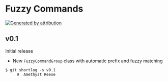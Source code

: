 Fuzzy Commands
==============

[![Generated by attribution][attribution-badge]][attribution-url]


v0.1
----

Initial release

- New `FuzzyCommandGroup` class with automatic prefix and fuzzy matching

```text
$ git shortlog -s v0.1
     9	Amethyst Reese
```

[attribution-badge]:
    https://img.shields.io/badge/generated%20by-attribution-informational
[attribution-url]: https://attribution.omnilib.dev
